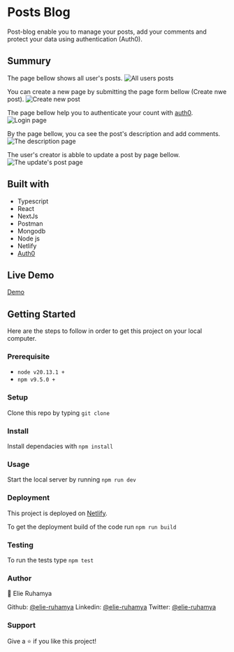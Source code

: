 
# Posts Blog

Post-blog enable you to manage your posts, add your comments and protect your data using authentication (Auth0).

## Summury

The page bellow shows all user's posts.
![All users posts](https://github.com/ElieRu/posts-blog/blob/main/app-img/all-posts.png)

You can create a new page by submitting the page form bellow (Create nwe post).
![Create new post](https://github.com/ElieRu/posts-blog/blob/main/app-img/Screenshot%202024-12-26%20215119.png)

The page bellow help you to authenticate your count with [auth0](https://auth0.com/docs).
![Login page](https://github.com/ElieRu/posts-blog/blob/main/app-img/login.png)

By the page bellow, you ca see the post's description and add comments.
![The description page](https://github.com/ElieRu/posts-blog/blob/main/app-img/post-description.png)

The user's creator is abble to update a post by page bellow.
![The update's post page](https://github.com/ElieRu/posts-blog/blob/main/app-img/update.png)

## Built with

- Typescript
- React
- NextJs
- Postman
- Mongodb
- Node js
- Netlify
- [Auth0](https://auth0.com/docs)

## Live Demo

[Demo](https://splendid-fenglisu-7011a3.netlify.app/)

## Getting Started

Here are the steps to follow in order to get this project on your local computer.

### Prerequisite

- `node v20.13.1 +`
- `npm v9.5.0 +`

### Setup

Clone this repo by typing `git clone`

### Install

Install dependacies with `npm install`

### Usage

Start the local server by running `npm run dev`

### Deployment

This project is deployed on [Netlify](https://app.netlify.com/).

To get the deployment build of the code run `npm run build`

### Testing

To run the tests type `npm test`

### Author

👤 Elie Ruhamya

Github: [@elie-ruhamya](https://github.com/ElieRu)
Linkedin: [@elie-ruhamya](https://www.linkedin.com/in/elie-ruhamya-996826285)
Twitter: [@elie-ruhamya](https://twitter.com/RuhamyaElie)

### Support

Give a ⭐️ if you like this project!




